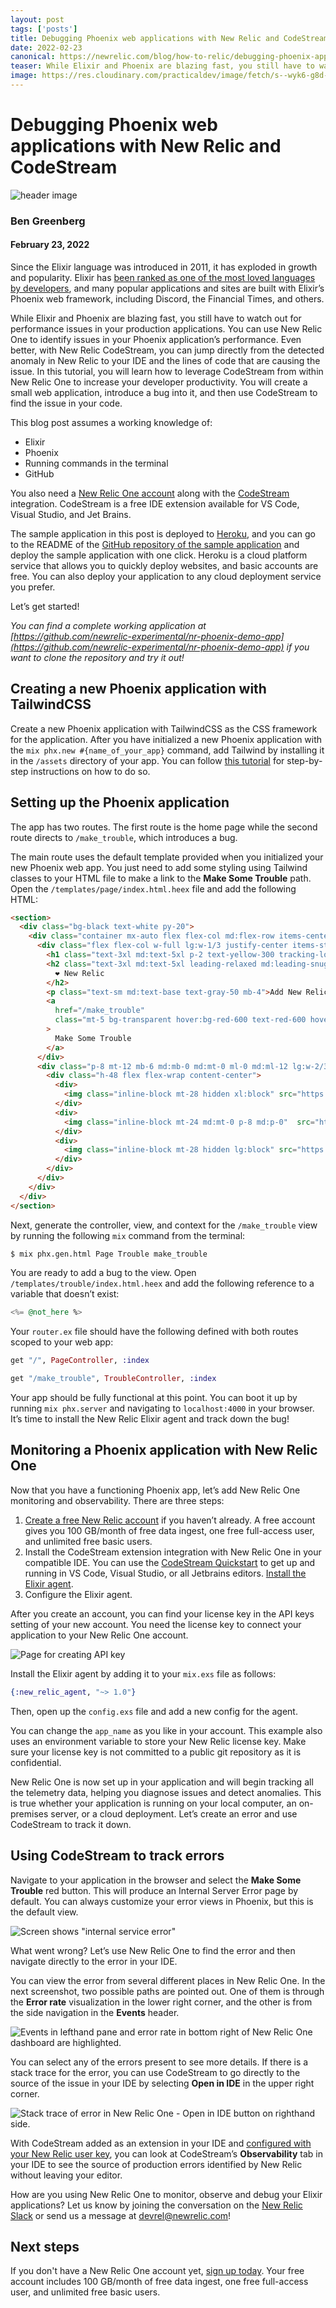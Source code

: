 ```yaml
---
layout: post 
tags: ['posts']
title: Debugging Phoenix web applications with New Relic and CodeStream
date: 2022-02-23
canonical: https://newrelic.com/blog/how-to-relic/debugging-phoenix-apps-new-relic-codestream
teaser: While Elixir and Phoenix are blazing fast, you still have to watch out for performance issues in your production applications. You can use New Relic One to identify issues in your Phoenix application’s performance.
image: https://res.cloudinary.com/practicaldev/image/fetch/s--wyk6-g8d--/c_imagga_scale,f_auto,fl_progressive,h_420,q_auto,w_1000/https://newrelic.com/sites/default/files/styles/16x9_600w/public/2021-07/photo-1564865878688-9a244444042a.jpeg
---
```


# Debugging Phoenix web applications with New Relic and CodeStream

![header image](https://res.cloudinary.com/practicaldev/image/fetch/s--wyk6-g8d--/c_imagga_scale,f_auto,fl_progressive,h_420,q_auto,w_1000/https://newrelic.com/sites/default/files/styles/16x9_600w/public/2021-07/photo-1564865878688-9a244444042a.jpeg)

### Ben Greenberg
#### February 23, 2022

Since the Elixir language was introduced in 2011, it has exploded in growth and popularity. Elixir has [been ranked as one of the most loved languages by developers](https://insights.stackoverflow.com/survey/2019#most-loved-dreaded-and-wanted), and many popular applications and sites are built with Elixir’s Phoenix web framework, including Discord, the Financial Times, and others.

While Elixir and Phoenix are blazing fast, you still have to watch out for performance issues in your production applications. You can use New Relic One to identify issues in your Phoenix application’s performance. Even better, with New Relic CodeStream, you can jump directly from the detected anomaly in New Relic to your IDE and the lines of code that are causing the issue. In this tutorial, you will learn how to leverage CodeStream from within New Relic One to increase your developer productivity. You will create a small web application, introduce a bug into it, and then use CodeStream to find the issue in your code.

This blog post assumes a working knowledge of:

-   Elixir
-   Phoenix
-   Running commands in the terminal
-   GitHub

You also need a [New Relic One account](https://newrelic.com/signup) along with the [CodeStream](https://www.codestream.com/) integration. CodeStream is a free IDE extension available for VS Code, Visual Studio, and Jet Brains.

The sample application in this post is deployed to [Heroku](https://www.heroku.com/), and you can go to the README of the [GitHub repository of the sample application](https://github.com/newrelic-experimental/nr-phoenix-demo-app) and deploy the sample application with one click. Heroku is a cloud platform service that allows you to quickly deploy websites, and basic accounts are free. You can also deploy your application to any cloud deployment service you prefer.

Let’s get started!

_You can find a complete working application at [https://github.com/newrelic-experimental/nr-phoenix-demo-app](https://github.com/newrelic-experimental/nr-phoenix-demo-app) if you want to clone the repository and try it out!_

## Creating a new Phoenix application with TailwindCSS

Create a new Phoenix application with TailwindCSS as the CSS framework for the application. After you have initialized a new Phoenix application with the `mix phx.new #{name_of_your_app}` command, add Tailwind by installing it in the `/assets` directory of your app. You can follow [this tutorial](https://pragmaticstudio.com/tutorials/adding-tailwind-css-to-phoenix) for step-by-step instructions on how to do so.

## Setting up the Phoenix application

The app has two routes. The first route is the home page while the second route directs to `/make_trouble`, which introduces a bug.

The main route uses the default template provided when you initialized your new Phoenix web app. You just need to add some styling using Tailwind classes to your HTML file to make a link to the **Make Some Trouble** path. Open the `/templates/page/index.html.heex` file and add the following HTML:

```html
<section>
  <div class="bg-black text-white py-20">
    <div class="container mx-auto flex flex-col md:flex-row items-center my-12 md:my-24">
      <div class="flex flex-col w-full lg:w-1/3 justify-center items-start p-8">
        <h1 class="text-3xl md:text-5xl p-2 text-yellow-300 tracking-loose">Phoenix</h1>
        <h2 class="text-3xl md:text-5xl leading-relaxed md:leading-snug mb-2">
          ❤️ New Relic
        </h2>
        <p class="text-sm md:text-base text-gray-50 mb-4">Add New Relic monitoring to your Phoenix app deployed on Render</p>
        <a 
          href="/make_trouble"
          class="mt-5 bg-transparent hover:bg-red-600 text-red-600 hover:text-black rounded shadow hover:shadow-lg py-2 px-4 border border-red-600 hover:border-transparent"
        >
          Make Some Trouble
        </a>
      </div>
      <div class="p-8 mt-12 mb-6 md:mb-0 md:mt-0 ml-0 md:ml-12 lg:w-2/3  justify-center">
        <div class="h-48 flex flex-wrap content-center">
          <div>
            <img class="inline-block mt-28 hidden xl:block" src="https://user-images.githubusercontent.com/54521023/116969935-c13d5b00-acd4-11eb-82b1-5ad2ff10fb76.png">
          </div>
          <div>
            <img class="inline-block mt-24 md:mt-0 p-8 md:p-0"  src="https://user-images.githubusercontent.com/54521023/116969931-bedb0100-acd4-11eb-99a9-ff5e0ee9f31f.png">
          </div>
          <div>
            <img class="inline-block mt-28 hidden lg:block" src="https://user-images.githubusercontent.com/54521023/116969939-c1d5f180-acd4-11eb-8ad4-9ab9143bdb50.png">
          </div>
        </div>
      </div>
    </div>
  </div>
</section>
```

Next, generate the controller, view, and context for the `/make_trouble` view by running the following `mix` command from the terminal:

```bash
$ mix phx.gen.html Page Trouble make_trouble
```

You are ready to add a bug to the view. Open `/templates/trouble/index.html.heex` and add the following reference to a variable that doesn’t exist:

```elixir
<%= @not_here %>
```
Your `router.ex` file should have the following defined with both routes scoped to your web app:

```elixir
get "/", PageController, :index
```

```elixir
get "/make_trouble", TroubleController, :index
```

Your app should be fully functional at this point. You can boot it up by running `mix phx.server` and navigating to `localhost:4000` in your browser. It’s time to install the New Relic Elixir agent and track down the bug!

## Monitoring a Phoenix application with New Relic One

Now that you have a functioning Phoenix app, let’s add New Relic One monitoring and observability. There are three steps:

1.  [Create a free New Relic account](https://newrelic.com/signup) if you haven’t already. A free account gives you 100 GB/month of free data ingest, one free full-access user, and unlimited free basic users.
2.  Install the CodeStream extension integration with New Relic One in your compatible IDE. You can use the [CodeStream Quickstart](https://developer.newrelic.com/instant-observability/codestream/29bd9a4a-1c19-4219-9694-0942f6411ce7/) to get up and running in VS Code, Visual Studio, or all Jetbrains editors. [Install the Elixir agent](https://docs.newrelic.com/docs/more-integrations/open-source-telemetry-integrations/elixir/elixir-open-source-agent/).
3.  Configure the Elixir agent.

After you create an account, you can find your license key in the API keys setting of your new account. You need the license key to connect your application to your New Relic One account.

  ![Page for creating API key](https://newrelic.com/sites/default/files/styles/1200w/public/2022-02/2-22-22-Phoenix1.png?itok=RHVJ94jj)

Install the Elixir agent by adding it to your `mix.exs` file as follows:

```elixir
{:new_relic_agent, "~> 1.0"}
```

Then, open up the `config.exs` file and add a new config for the agent.

You can change the `app_name` as you like in your account. This example also uses an environment variable to store your New Relic license key. Make sure your license key is not committed to a public git repository as it is confidential.

New Relic One is now set up in your application and will begin tracking all the telemetry data, helping you diagnose issues and detect anomalies. This is true whether your application is running on your local computer, an on-premises server, or a cloud deployment. Let’s create an error and use CodeStream to track it down.

## Using CodeStream to track errors

Navigate to your application in the browser and select the **Make Some Trouble** red button. This will produce an Internal Server Error page by default. You can always customize your error views in Phoenix, but this is the default view.

  ![Screen shows "internal service error"](https://newrelic.com/sites/default/files/styles/1200w/public/2022-02/2-22-22-Phoenix2.png?itok=FJezddFO)

What went wrong? Let’s use New Relic One to find the error and then navigate directly to the error in your IDE.

You can view the error from several different places in New Relic One. In the next screenshot, two possible paths are pointed out. One of them is through the **Error rate** visualization in the lower right corner, and the other is from the side navigation in the **Events** header.

  ![Events in lefthand pane and error rate in bottom right of New Relic One dashboard are highlighted.](https://newrelic.com/sites/default/files/styles/1200w/public/2022-02/2-22-22-Phoenix3.png?itok=Owg6JEwT)

You can select any of the errors present to see more details. If there is a stack trace for the error, you can use CodeStream to go directly to the source of the issue in your IDE by selecting **Open in IDE** in the upper right corner.

  ![Stack trace of error in New Relic One - Open in IDE button on righthand side.](https://newrelic.com/sites/default/files/styles/1200w/public/2022-02/2-22-22-Phoenix4.png?itok=RbXmBUWk)

With CodeStream added as an extension in your IDE and [configured with your New Relic user key](https://docs.newrelic.com/docs/codestream/start-here/install-codestream), you can look at CodeStream’s **Observability** tab in your IDE to see the source of production errors identified by New Relic without leaving your editor.

How are you using New Relic One to monitor, observe and debug your Elixir applications? Let us know by joining the conversation on the [New Relic Slack](https://newrelicusers-signup.herokuapp.com/) or send us a message at [devrel@newrelic.com](mailto:devrel@newrelic.com)!

## Next steps

If you don't have a New Relic One account yet, [sign up today](https://newrelic.com/signup). Your free account includes 100 GB/month of free data ingest, one free full-access user, and unlimited free basic users.
